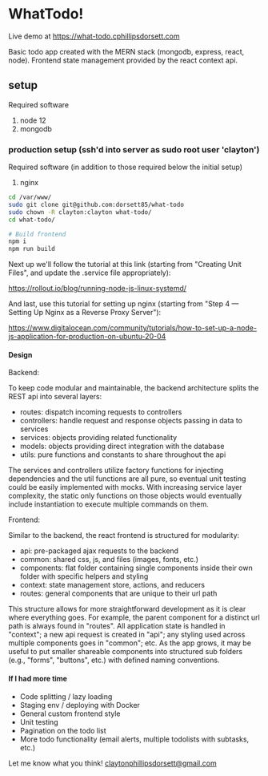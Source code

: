 # WhatTodo!

Live demo at https://what-todo.cphillipsdorsett.com

Basic todo app created with the MERN stack (mongodb, express, react, node).  Frontend state management provided by the react context api.

## setup

Required software
1. node 12
2. mongodb

### production setup (ssh'd into server as sudo root user 'clayton')

Required software (in addition to those required below the initial setup)
1. nginx

```bash
cd /var/www/
sudo git clone git@github.com:dorsett85/what-todo
sudo chown -R clayton:clayton what-todo/
cd what-todo/

# Build frontend
npm i
npm run build 
```

Next up we'll follow the tutorial at this link (starting from "Creating Unit Files", and update the .service file appropriately):

https://rollout.io/blog/running-node-js-linux-systemd/

And last, use this tutorial for setting up nginx (starting from "Step 4 — Setting Up Nginx as a Reverse Proxy Server"):

https://www.digitalocean.com/community/tutorials/how-to-set-up-a-node-js-application-for-production-on-ubuntu-20-04

#### Design

Backend:

To keep code modular and maintainable, the backend architecture splits the REST api into several layers:
* routes: dispatch incoming requests to controllers
* controllers: handle request and response objects passing in data to services
* services: objects providing related functionality
* models: objects providing direct integration with the database
* utils: pure functions and constants to share throughout the api

The services and controllers utilize factory functions for injecting dependencies and the util functions are all pure, so eventual unit testing could be easily implemented with mocks.  With increasing service layer complexity, the static only functions on those objects would eventually include instantiation to execute multiple commands on them. 

Frontend:

Similar to the backend, the react frontend is structured for modularity:
* api: pre-packaged ajax requests to the backend
* common: shared css, js, and files (images, fonts, etc.)
* components: flat folder containing single components inside their own folder with specific helpers and styling
* context: state management store, actions, and reducers
* routes: general components that are unique to their url path

This structure allows for more straightforward development as it is clear where everything goes.  For example, the parent component for a distinct url path is always found in "routes". All application state is handled in "context"; a new api request is created in "api"; any styling used across multiple components goes in "common"; etc.  As the app grows, it may be useful to put smaller shareable components into structured sub folders (e.g., "forms", "buttons", etc.) with defined naming conventions.

#### If I had more time
* Code splitting / lazy loading
* Staging env / deploying with Docker
* General custom frontend style
* Unit testing
* Pagination on the todo list
* More todo functionality (email alerts, multiple todolists with subtasks, etc.)

Let me know what you think!
claytonphillipsdorsett@gmail.com
